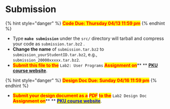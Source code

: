# Submission

{% hint style="danger" %}
<mark style="color:red;">**Code Due: Thursday 04/13 11:59 pm**</mark>
{% endhint %}

* Type **`make submission`** under the `src/` directory will tarball and compress your code as `submission.tar.bz2` .
* **Change the name** of `submission.tar.bz2` to `submission_yourStudentID.tar.bz2`, e.g., `submission_20000xxxxx.tar.bz2`.
* <mark style="color:red;">**Submit this file to the**</mark> <mark style="color:red;"></mark><mark style="color:red;"></mark> `Lab2: User Programs` <mark style="color:red;">**Assignment on**</mark>** ** [**PKU course website**](https://course.pku.edu.cn).

{% hint style="danger" %}
<mark style="color:red;">**Design Doc Due: Sunday 04/16 11:59 pm**</mark>
{% endhint %}

* <mark style="color:red;">**Submit your design document as a**</mark> <mark style="color:red;"></mark><mark style="color:red;"></mark> <mark style="color:red;"></mark>_<mark style="color:red;">**PDF**</mark>_ <mark style="color:red;">**to the**</mark> `Lab2 Design Doc` <mark style="color:red;">**Assignment on**</mark>** ** [<mark style="color:blue;">**PKU course website**</mark>](https://course.pku.edu.cn).
